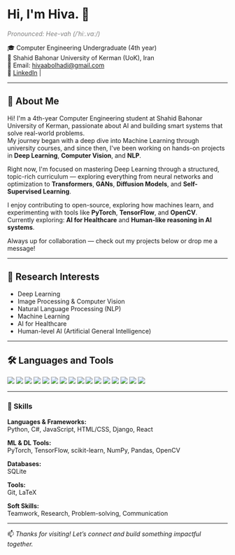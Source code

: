 <h1 align="left">Hi, I'm Hiva. 👋</h1>
<p align="left" style="font-size:14px; color:gray;">
   <i>Pronounced: Hee-vah (/ˈhiː.vɑː/)</i>
</p>

🎓 Computer Engineering Undergraduate (4th year)  
📍 Shahid Bahonar University of Kerman (UoK), Iran  
📧 Email: hivaabolhadi@gmail.com  
🔗 [LinkedIn](https://www.linkedin.com/in/hivaabolhadizade) |

---

## 🧠 About Me

Hi! I'm a 4th-year Computer Engineering student at Shahid Bahonar University of Kerman, passionate about AI and building smart systems that solve real-world problems.  
My journey began with a deep dive into Machine Learning through university courses, and since then, I've been working on hands-on projects in **Deep Learning**, **Computer Vision**, and **NLP**.

Right now, I'm focused on mastering Deep Learning through a structured, topic-rich curriculum — exploring everything from neural networks and optimization to **Transformers**, **GANs**, **Diffusion Models**, and **Self-Supervised Learning**.

I enjoy contributing to open-source, exploring how machines learn, and experimenting with tools like **PyTorch**, **TensorFlow**, and **OpenCV**.  
Currently exploring: **AI for Healthcare** and **Human-like reasoning in AI systems**.

Always up for collaboration — check out my projects below or drop me a message!

---

## 🔬 Research Interests

- Deep Learning  
- Image Processing & Computer Vision 
- Natural Language Processing (NLP)  
- Machine Learning  
- AI for Healthcare  
- Human-level AI (Artificial General Intelligence)

---

## 🛠️ Languages and Tools

<p>
  <img src="https://img.shields.io/badge/Python-3776AB?style=for-the-badge&logo=python&logoColor=white"/>
  <img src="https://img.shields.io/badge/C%23-239120?style=for-the-badge&logo=c-sharp&logoColor=white"/>
  <img src="https://img.shields.io/badge/JavaScript-F7DF1E?style=for-the-badge&logo=javascript&logoColor=black"/>
  <img src="https://img.shields.io/badge/React-61DAFB?style=for-the-badge&logo=react&logoColor=black"/>
  <img src="https://img.shields.io/badge/HTML5-E34F26?style=for-the-badge&logo=html5&logoColor=white"/>
  <img src="https://img.shields.io/badge/CSS3-1572B6?style=for-the-badge&logo=css3&logoColor=white"/>
  <img src="https://img.shields.io/badge/Django-092E20?style=for-the-badge&logo=django&logoColor=white"/>
  <img src="https://img.shields.io/badge/PyTorch-EE4C2C?style=for-the-badge&logo=pytorch&logoColor=white"/>
  <img src="https://img.shields.io/badge/TensorFlow-FF6F00?style=for-the-badge&logo=tensorflow&logoColor=white"/>
  <img src="https://img.shields.io/badge/scikit--learn-F7931E?style=for-the-badge&logo=scikit-learn&logoColor=white"/>
  <img src="https://img.shields.io/badge/OpenCV-5C3EE8?style=for-the-badge&logo=opencv&logoColor=white"/>
  <img src="https://img.shields.io/badge/Numpy-013243?style=for-the-badge&logo=numpy&logoColor=white"/>
  <img src="https://img.shields.io/badge/Pandas-150458?style=for-the-badge&logo=pandas&logoColor=white"/>
  <img src="https://img.shields.io/badge/SQLite-003B57?style=for-the-badge&logo=sqlite&logoColor=white"/>
  <img src="https://img.shields.io/badge/Git-F05032?style=for-the-badge&logo=git&logoColor=white"/>
  <img src="https://img.shields.io/badge/LaTeX-008080?style=for-the-badge&logo=latex&logoColor=white"/>
</p>

---

### 🧰 Skills

**Languages & Frameworks:**  
Python, C#, JavaScript, HTML/CSS, Django, React

**ML & DL Tools:**  
PyTorch, TensorFlow, scikit-learn, NumPy, Pandas, OpenCV

**Databases:**  
SQLite

**Tools:**  
Git, LaTeX

**Soft Skills:**  
Teamwork, Research, Problem-solving, Communication


---

📫 *Thanks for visiting! Let’s connect and build something impactful together.*
